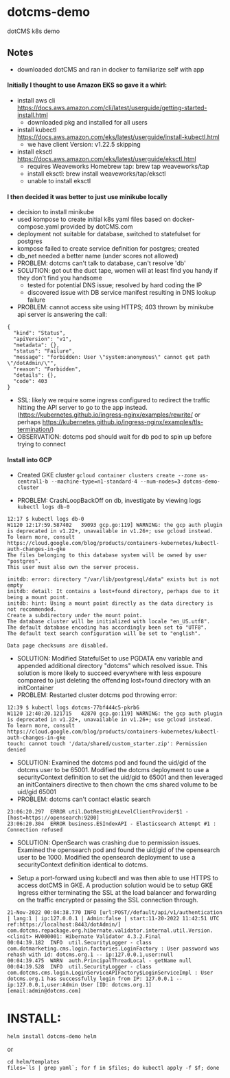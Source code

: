 # dotcms-demo
dotCMS k8s demo

## Notes

- downloaded dotCMS and ran in docker to familiarize self with app

#### Initially I thought to use Amazon EKS so gave it a whirl:

- install aws cli https://docs.aws.amazon.com/cli/latest/userguide/getting-started-install.html
  - downloaded pkg and installed for all users
- install kubectl https://docs.aws.amazon.com/eks/latest/userguide/install-kubectl.html
  - we have client Version: v1.22.5 skipping
- install eksctl https://docs.aws.amazon.com/eks/latest/userguide/eksctl.html
  - requires Weaveworks Homebrew tap: brew tap weaveworks/tap
  - install eksctl: brew install weaveworks/tap/eksctl
  - unable to install eksctl

#### I then decided it was better to just use minikube locally

- decision to install minikube
- used kompose to create initial k8s yaml files based on docker-compose.yaml provided by dotCMS.com
- deployment not suitable for database, switched to statefulset for postgres
- kompose failed to create service definition for postgres; created
- db_net needed a better name (under scores not allowed)
- PROBLEM: dotcms can't talk to database, can't resolve 'db'
- SOLUTION: got out the duct tape, women will at least find you handy if they don't find you handsome
  - tested for potential DNS issue; resolved by hard coding the IP
  - discovered issue with DB service manifest resulting in DNS lookup failure
- PROBLEM: cannot access site using HTTPS; 403 thrown by minikube api server is answering the call:

```
{
  "kind": "Status",
  "apiVersion": "v1",
  "metadata": {},
  "status": "Failure",
  "message": "forbidden: User \"system:anonymous\" cannot get path \"/dotAdmin/\"",
  "reason": "Forbidden",
  "details": {},
  "code": 403
}
```

- SSL: likely we require some ingress configured to redirect the traffic hitting the API server to go to the app instead. (https://kubernetes.github.io/ingress-nginx/examples/rewrite/ or perhaps https://kubernetes.github.io/ingress-nginx/examples/tls-termination/)
- OBSERVATION: dotcms pod should wait for db pod to spin up before trying to connect

#### Install into GCP

 - Created GKE cluster
`gcloud container clusters create --zone us-central1-b --machine-type=n1-standard-4 --num-nodes=3 dotcms-demo-cluster`

 - PROBLEM: CrashLoopBackOff on db, investigate by viewing logs `kubectl logs db-0`

```
12:17 $ kubectl logs db-0
W1120 12:17:59.587402   39093 gcp.go:119] WARNING: the gcp auth plugin is deprecated in v1.22+, unavailable in v1.26+; use gcloud instead.
To learn more, consult https://cloud.google.com/blog/products/containers-kubernetes/kubectl-auth-changes-in-gke
The files belonging to this database system will be owned by user "postgres".
This user must also own the server process.

initdb: error: directory "/var/lib/postgresql/data" exists but is not empty
initdb: detail: It contains a lost+found directory, perhaps due to it being a mount point.
initdb: hint: Using a mount point directly as the data directory is not recommended.
Create a subdirectory under the mount point.
The database cluster will be initialized with locale "en_US.utf8".
The default database encoding has accordingly been set to "UTF8".
The default text search configuration will be set to "english".

Data page checksums are disabled.
```

- SOLUTION: Modified StatefulSet to use PGDATA env variable and appended additional directory "dotcms" which resolved issue.  This solution is more likely to succeed everywhere with less exposure compared to just deleting the offending lost+found directory with an initContainer
- PROBLEM: Restarted cluster dotcms pod throwing error:

```
12:39 $ kubectl logs dotcms-77bf444c5-pkrb6
W1120 12:40:20.121715   42870 gcp.go:119] WARNING: the gcp auth plugin is deprecated in v1.22+, unavailable in v1.26+; use gcloud instead.
To learn more, consult https://cloud.google.com/blog/products/containers-kubernetes/kubectl-auth-changes-in-gke
touch: cannot touch '/data/shared/custom_starter.zip': Permission denied
```

- SOLUTION: Examined the dotcms pod and found the uid/gid of the dotcms user to be 65001.  Modified the dotcms deployment to use a securityContext definition to set the uid/gid to 65001 and then leveraged an initContainers directive to then chown the cms shared volume to be uid/gid 65001 
- PROBLEM: dotcms can't contact elastic search

```
23:06:20.297  ERROR util.DotRestHighLevelClientProvider$1 - [host=https://opensearch:9200]
23:06:20.304  ERROR business.ESIndexAPI - Elasticsearch Attempt #1 : Connection refused
```

- SOLUTION: OpenSearch was crashing due to permission issues.  Examined the opensearch pod and found the uid/gid of the opensearch user to be 1000.  Modified the opensearch deployment to use a securityContext definition identical to dotcms.

- Setup a port-forward using kubectl and was then able to use HTTPS to access dotCMS in GKE.  A production solution would be to setup GKE Ingress either terminating the SSL at the load balancer and forwarding on the traffic encrypted or passing the SSL connection through.

```
21-Nov-2022 00:04:38.770 INFO [url:POST//default/api/v1/authentication | lang:1 | ip:127.0.0.1 | Admin:false | start:11-20-2022 11:42:51 UTC  ref:https://localhost:8443/dotAdmin/] com.dotcms.repackage.org.hibernate.validator.internal.util.Version.<clinit> HV000001: Hibernate Validator 4.3.2.Final
00:04:39.182  INFO  util.SecurityLogger - class com.dotmarketing.cms.login.factories.LoginFactory : User password was rehash with id: dotcms.org.1 -- ip:127.0.0.1,user:null
00:04:39.475  WARN  auth.PrincipalThreadLocal - getName null
00:04:39.528  INFO  util.SecurityLogger - class com.dotcms.cms.login.LoginServiceAPIFactory$LoginServiceImpl : User dotcms.org.1 has successfully login from IP: 127.0.0.1 -- ip:127.0.0.1,user:Admin User [ID: dotcms.org.1][email:admin@dotcms.com]
```


# INSTALL:

```helm install dotcms-demo helm```

or

```
cd helm/templates
files=`ls | grep yaml`; for f in $files; do kubectl apply -f $f; done
```

